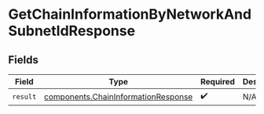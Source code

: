 # GetChainInformationByNetworkAndSubnetIdResponse


## Fields

| Field                                                                                      | Type                                                                                       | Required                                                                                   | Description                                                                                |
| ------------------------------------------------------------------------------------------ | ------------------------------------------------------------------------------------------ | ------------------------------------------------------------------------------------------ | ------------------------------------------------------------------------------------------ |
| `result`                                                                                   | [components.ChainInformationResponse](../../models/components/chaininformationresponse.md) | :heavy_check_mark:                                                                         | N/A                                                                                        |